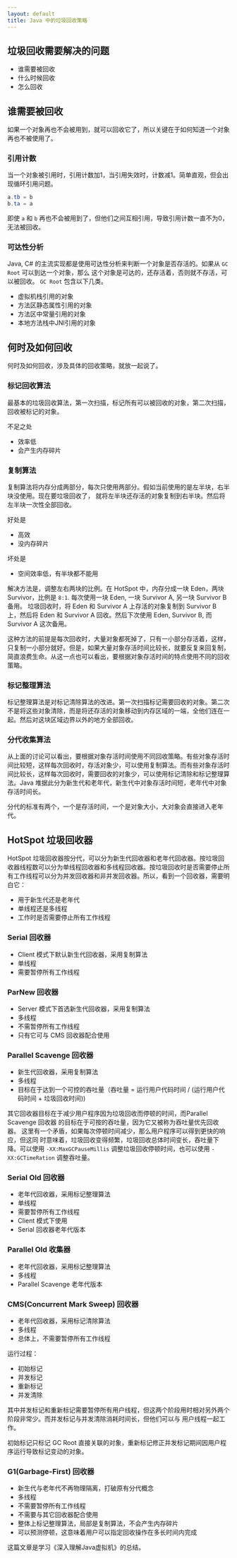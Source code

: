 ```yaml
---
layout: default
title: Java 中的垃圾回收策略
---
```



## 垃圾回收需要解决的问题

* 谁需要被回收
* 什么时候回收
* 怎么回收

## 谁需要被回收

如果一个对象再也不会被用到，就可以回收它了，所以关键在于如何知道一个对象再也不被使用了。

### 引用计数

当一个对象被引用时，引用计数加1，当引用失效时，计数减1。简单直观，但会出现循环引用问题。

```java
a.tb = b
b.ta = a
```

即使 `a` 和 `b` 再也不会被用到了，但他们之间互相引用，导致引用计数一直不为0，无法被回收。

### 可达性分析

Java, C# 的主流实现都是使用可达性分析来判断一个对象是否存活的。如果从 `GC Root` 可以到达一个对象，那么
这个对象是可达的，还存活着，否则就不存活，可以被回收。 `GC Root` 包含以下几类。

* 虚拟机栈引用的对象
* 方法区静态属性引用的对象
* 方法区中常量引用的对象
* 本地方法栈中JNI引用的对象

## 何时及如何回收

何时及如何回收，涉及具体的回收策略，就放一起说了。

### 标记回收算法

最基本的垃圾回收算法，第一次扫描，标记所有可以被回收的对象，第二次扫描，回收被标记的对象。

不足之处

* 效率低
* 会产生内存碎片 

### 复制算法

复制算法将内存分成两部分，每次只使用两部分。假如当前使用的是左半块，右半块没使用。现在要垃圾回收了，
就将左半块还存活的对象复制到右半块。然后将左半块一次性全部回收。

好处是

* 高效
* 没内存碎片


坏处是

* 空间效率低，有半块都不能用


解决方法是，调整左右两块的比例。在 HotSpot 中，内存分成一块 Eden，两块 Survivor，比例是 `8:1`. 每次使用一块 Eden, 一块 Survivor A, 另一块 Survivor B 备用。
垃圾回收时，将 Eden 和 Survivor A 上存活的对象复制到 Survivor B 上，然后将 Eden 和 Survivor A 回收。然后下次使用 Eden, Survivor B,
而 Survivor A 这次备用。

这种方法的前提是每次回收时，大量对象都死掉了，只有一小部分存活着，这样，只复制一小部分就好。但是，如果大量对象存活时间比较长，就要反复来回复制，简直浪费生命。从这一点也可以看出，要根据对象存活时间的特点使用不同的回收策略。

### 标记整理算法

标记整理算法是对标记清除算法的改进。第一次扫描标记需要回收的对象。第二次不是将这些对象清除，而是将还存活的对象移动到内存区域的一端，全他们连在一起。然后对这块区域边界以外的地方全部回收。

### 分代收集算法

从上面的讨论可以看出，要根据对象存活时间使用不同回收策略。有些对象存活时间比较短，这样每次回收时，存活对象少，可以使用复制算法。而有些对象存活时间比较长，这样每次回收时，需要回收的对象少，可以使用标记清除和标记整理算法。Java 堆据此分为新生代和老年代，新生代中对象存活时间短，老年代中对象存活时间长。

分代的标准有两个，一个是存活时间，一个是对象大小，大对象会直接进入老年代。

## HotSpot 垃圾回收器

HotSpot 垃圾回收器按分代，可以分为新生代回收器和老年代回收器。按垃圾回收器线程数可以分为单线程回收器和多线程回收器。按垃圾回收时是否需要停止所有工作线程可以分为并发回收器和非并发回收器。所以，看到一个回收器，需要明白它：

* 用于新生代还是老年代
* 单线程还是多线程
* 工作时是否需要停止所有工作线程


### Serial 回收器

* Client 模式下默认新生代回收器，采用复制算法
* 单线程
* 需要暂停所有工作线程

### ParNew 回收器

* Server 模式下首选新生代回收器，采用复制算法
* 多线程
* 不需暂停所有工作线程
* 只有它可与 CMS 回收器配合使用

### Parallel Scavenge 回收器 

* 新生代回收器，采用复制算法
* 多线程
* 目标在于达到一个可控的吞吐量（吞吐量 = 运行用户代码时间 / (运行用户代码时间 + 垃圾回收时间))

其它回收器目标在于减少用户程序因为垃圾回收而停顿的时间，而Parallel Scavenge 回收器 的目标在于可按的吞吐量，因为它又被称为吞吐量优先回收器。 这里有一个矛盾，如果每次停顿时间减少，那么用户程序可以得到更快的响应，但这同  时意味着，垃圾回收变得频繁，垃圾回收总体时间变长，吞吐量下降。可以使用 `-XX:MaxGCPauseMillis` 调整垃圾回收停顿时间，也可以使用
`-XX:GCTimeRation` 调整吞吐量。

### Serial Old 回收器 

* 老年代回收器，采用标记整理算法
* 单线程
* 需要暂停所有工作线程
* Client 模式下使用
* Serial 回收器老年代版本

### Parallel Old 收集器

* 老年代回收器，采用标记整理算法
* 多线程
* Parallel Scavenge 老年代版本

### CMS(Concurrent Mark Sweep) 回收器 

* 老年代回收器，采用标记清除算法
* 多线程
* 总体上，不需要暂停所有工作线程

运行过程：

* 初始标记
* 并发标记
* 重新标记
* 并发清除

其中并发标记和重新标记需要暂停所有用户线程，但这两个阶段用时相对另外两个阶段非常少。而并发标记与并发清除消耗时间长，但他们可以与
用户线程一起工作。

初始标记只标记 GC Root 直接关联的对象，重新标记修正并发标记期间因用户程序运行导致标记变动的对象。

### G1(Garbage-First) 回收器 

* 新生代与老年代不再物理隔离，打破原有分代概念
* 多线程
* 不需要暂停所有工作线程
* 不需要与其它回收器配合使用
* 整体上标记整理算法，局部是复制算法，不会产生内存碎片
* 可以预测停顿，这意味着用户可以指定回收操作在多长时间内完成


这篇文章是学习《深入理解Java虚拟机》的总结。

